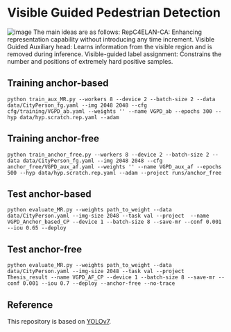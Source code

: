 # Visible Guided Pedestrian Detection
![image](https://github.com/willy20104368/Visible-Guided-Pedestrian-Detection/blob/main/overall.png)
The main ideas are as follows:
RepC4ELAN-CA: Enhancing representation capability without introducing any time increment.
Visible Guided Auxiliary head: Learns information from the visible region and is removed during inference.
Visible-guided label assignment: Constrains the number and positions of extremely hard positive samples.
## Training anchor-based
```
python train_aux_MR.py --workers 8 --device 2 --batch-size 2 --data data/CityPerson_fg.yaml --img 2048 2048 --cfg cfg/training/VGPD_ab.yaml --weights '' --name VGPD_ab --epochs 300 --hyp data/hyp.scratch.rep.yaml --adam

```
## Training anchor-free
```
python train_anchor_free.py --workers 8 --device 2 --batch-size 2 --data data/CityPerson_fg.yaml --img 2048 2048 --cfg anchor_free/VGPD_aux_af.yaml --weights '' --name VGPD_aux_af --epochs 500 --hyp data/hyp.scratch.rep.yaml --adam --project runs/anchor_free
```
## Test anchor-based
```
python evaluate_MR.py --weights path_to_weight --data data/CityPerson.yaml --img-size 2048 --task val --project  --name VGPD_Anchor_based_CP --device 1 --batch-size 8 --save-mr --conf 0.001 --iou 0.65 --deploy
```
## Test anchor-free
```
python evaluate_MR.py --weights path_to_weight --data data/CityPerson.yaml --img-size 2048 --task val --project Thesis_result --name VGPD_AF_CP --device 1 --batch-size 8 --save-mr --conf 0.001 --iou 0.7 --deploy --anchor-free --no-trace
```

## Reference
This repository is based on [YOLOv7](https://github.com/WongKinYiu/yolov7?tab=readme-ov-file#training).
